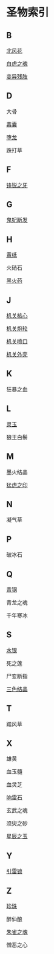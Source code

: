 # 圣物索引
## B
[北风花](Potion_FlowerOfNorthWind.md)

[白虎之魂](Potion_BaiHuZhiHun.md)

[变异残肢](Potion_MutatedStump.md)

## D
大骨

[毒囊](Potion_VenomSac.md)

[堕龙](Potion_DragonFall.md)

跌打草

## F
[锋锐之牙](Potion_IncisiveTooth.md)

## G
[鬼妃断发](Potion_HairOfWitch.md)

## H
[黄纸](Potion_YellowPaper.md)

火硝石

[黑火药](Potion_BlackPowder.md)

## J
[机关核心](Potion_CoreofPower.md)

[机关炮轮](Potion_WheelGun.md)

[机关喷口](Potion_FireBooster.md)

[机关外壳](Potion_lronSheild.md)

## K
狂暴之血

## L
[灵玉](Potion_SpiritJade.md)

狼王白鬃

## M 
墨火结晶

[猛虎之印](Potion_SignetOfTiger.md)

## N
凝气草

## P
破冰石

## Q
[青钢](Potion_BlueSteel.md)

青龙之魂

千年寒冰

## S
[水银](Potion_Hydrargyrum.md)

死之莲

尸变断指

[三色结晶](Potion_ThreeColorCrystal.md)

## T
踏风草

## X
雄黄

血玉髓

血灵芝

[响雷石](Potion_thunderStone.md)

玄武之魂

须臾之砂

[星辰之玉](Potion_StarJade.md)

## Y
[引雷锁](Potion_LightningRod.md)

## Z
[珍珠](Potion_Pearl.md)

醉仙酿

[朱雀之魂](Potion_ZhuQueZhiHun.md)

憎恶之心
